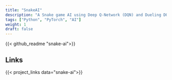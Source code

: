 ```yaml
---
title: "SnakeAI"
description: "A Snake game AI using Deep Q-Network (DQN) and Dueling DQN algorithms, built with PyTorch."
tags: ["Python", "PyTorch", "AI"]
weight: 1
draft: false
---
```


{{< github_readme "snake-ai">}}

## Links
{{< project_links data="snake-ai">}}
